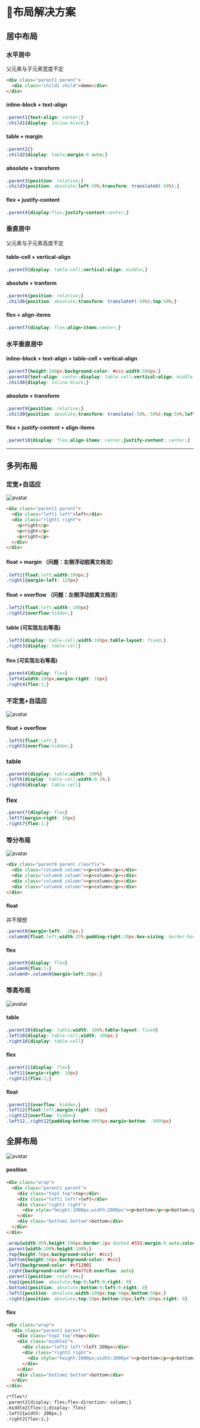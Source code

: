 # 💪布局解决方案
## 居中布局
### 水平居中
  父元素与子元素宽度不定
``` html
<div class="parent1 parent">
  <div class="child1 child">demo</div>
</div>
```
#### inline-block + text-align
``` css
.parent1{text-align: center;}
.child1{display: inline-block;}
```
#### table + margin
``` css
.parent2{}
.child2{display: table;margin:0 auto;}
```
#### absolute + transform
``` css
.parent3{position: relative;}
.child3{position: absolute;left:50%;transform: translateX(-50%);}
```
#### flex + justify-content
``` css
.parent4{display:flex;justify-content:center;}
```
### 垂直居中
  父元素与子元素高度不定
#### table-cell + vertical-align
``` css
.parent5{display: table-cell;vertical-align: middle;}
```
#### absolute + tranform
``` css
.parent6{position: relative;}
.child6{position: absolute;transform: translateY(-50%);top:50%;}
```
#### flex + align-items
``` css
.parent7{display: flex;align-items:center;}
```
### 水平垂直居中
#### inline-block + text-align + table-cell + vertical-align
``` css
.parentT{height:200px;background-color: #ccc;width:500px;}
.parent8{text-align: center;display: table-cell;vertical-align: middle;}
.child8{display: inline-block;}
```
#### absolute + transform
``` css
.parent9{position: relative;}
.child9{position: absolute;transform: translate(-50%,-50%);top:50%;left:50%;}
```
#### flex + justify-content + align-items
``` css
.parent10{display: flex;align-items: center;justify-content: center;}
```
---
## 多列布局
### 定宽+自适应
![avatar](https://mirror198829.github.io/static/github/colum1.png)
``` html
<div class="parent1 parent">
  <div class="left1 left">left</div>
  <div class="right1 right">
    <p>right</p>
    <p>right</p>
    <p>right</p>
  </div>
</div>
```
#### float + margin （问题：左侧浮动脱离文档流）
``` css
.left1{float:left;width:100px;}
.right1{margin-left: 120px}
```
#### float + overflow （问题：左侧浮动脱离文档流）
``` css
.left2{float:left;width: 100px}
.right2{overflow:hidden;}
```
#### table (可实现左右等高)
``` css
.left3{display: table-cell;width:100px;table-layout: fixed;}
.right3{display: table-cell}
```
#### flex (可实现左右等高)
``` css
.parent4{display: flex}
.left4{width:100px;margin-right: 10px}
.right4{flex:1;}
```
### 不定宽+自适应
![avatar](https://mirror198829.github.io/static/github/colum2.png)
#### float + overflow
``` css
.left5{float:left;}
.right5{overflow:hidden;}
```
### table
``` css
.parent6{display: table;width: 100%}
.left6{display: table-cell;width:0.1%;}
.right6{display: table-cell}
```
### flex
``` css
.parent7{display: flex}
.left7{margin-right: 10px}
.right7{flex:1;}
```
### 等分布局
![avatar](https://mirror198829.github.io/static/github/average.png)
``` html
<div class="parent8 parent clearfix">
  <div class="column8 column"><p>column</p></div>
  <div class="column8 column"><p>column</p></div>
  <div class="column8 column"><p>column</p></div>
  <div class="column8 column"><p>column</p></div>
</div>
```
#### float
并不理想
``` css
.parent8{margin-left: -20px;}
.column8{float:left;width:25%;padding-right:20px;box-sizing: border-box;}
```
#### flex
``` css
.parent9{display: flex}
.column9{flex:1;}
.column9+.column9{margin-left:20px;}
```
### 等高布局
![avatar](https://mirror198829.github.io/static/github/sameHigh.png)
#### table
``` css
.parent10{display: table;width: 100%;table-layout: fixed}
.left10{display: table-cell;width: 100px;}
.right10{display: table-cell}
```
#### flex
``` css
.parent11{display: flex}
.left11{margin-right: 10px}
.right11{flex:1;}
```
#### float
``` css
.parent12{overflow: hidden;}
.left12{float:left;margin-right: 10px}
.right12{overflow: hidden}
.left12,.right12{padding-bottom:9999px;margin-bottom: -9999px}
```
## 全屏布局
![avatar](https://mirror198829.github.io/static/github/fullscreen.png)
#### position
``` html
<div class="wrap">
  <div class="parent1 parent">
    <div class="top1 top">top</div>
    <div class="left1 left">left</div>
    <div class="right1 right">
      <div style="height:1000px;width:2000px"><p>bottom</p><p>bottom</p><p>bottom</p><p>bottom</p><p>bottom</p><p>bottom</p>                      <p>bottom</p><p>bottom</p><p>bottom</p></div>
    </div>
    <div class="bottom1 bottom">bottom</div>
  </div>
</div>
```
``` css
.wrap{width:95%;height:500px;border:2px dashed #333;margin:0 auto;color:#fff;}
.parent{width:100%;height:100%;}
.top{height:50px;background-color: #ccc}
.bottom{height:50px;background-color: #ccc}
.left{background-color: #cf1200}
.right{background-color: #4a7fc0;overflow: auto}
.parent1{position: relative;}
.top1{position: absolute;top:0;left:0;right: 0}
.bottom1{position: absolute;bottom:0;left:0;right: 0}
.left1{position: absolute;width:100px;top:50px;bottom:50px;}
.right1{position: absolute;top:50px;bottom:50px;left:100px;right: 0}
```
#### flex
``` html
<div class="wrap">
  <div class="parent2 parent">
    <div class="top2 top">top</div>
    <div class="middle2">
      <div class="left2 left">left 200px</div>
      <div class="right2 right">
        <div style="height:1000px;width:2000px"><p>bottom</p><p>bottom</p><p>bottom</p><p>bottom</p><p>bottom</p><p>bottom</p><p>bottom</p><p>bottom</p><p>bottom</p></div>
      </div>
    </div>
    <div class="bottom2 bottom">bottom</div>
  </div>
</div>

/*flex*/
.parent2{display: flex;flex-direction: column;}
.middle2{flex:1;display: flex}
.left2{width: 200px;}
.right2{flex:1;}
```
